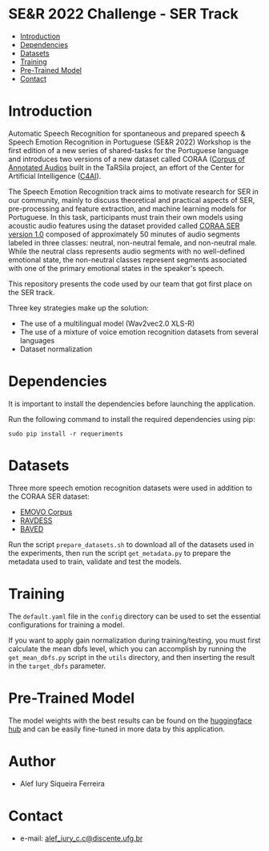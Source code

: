 # SE&R 2022 Challenge - SER Track

- [Introduction](#Introduction)
- [Dependencies](#Dependencies)
- [Datasets](#Datasets)
- [Training](#Training)
- [Pre-Trained Model](#Pre-Trained-Model)
- [Contact](#Contact)

# Introduction

Automatic Speech Recognition for spontaneous and prepared speech & Speech Emotion Recognition in Portuguese (SE&R 2022) Workshop is the first edition of a new series of shared-tasks for the Portuguese language and introduces two versions of a new dataset called CORAA ([Corpus of Annotated Audios](https://sites.google.com/viw/tarsila-c4ai) built in the TaRSila project, an effort of the Center for Artificial Intelligence ([C4AI](http://c4ai.inova.usp.br/pt/nlp2-pt)).

The Speech Emotion Recognition track aims to motivate research for SER in our community, mainly to discuss theoretical and practical aspects of SER, pre-processing and feature extraction, and machine learning models for Portuguese. In this task, participants must train their own models using acoustic audio features using the dataset provided called [CORAA SER version 1.0](https://github.com/rmarcacini/ser-coraa-pt-br/) composed of approximately 50 minutes of audio segments labeled in three classes: neutral, non-neutral female, and non-neutral male. While the neutral class represents audio segments with no well-defined emotional state, the non-neutral classes represent segments associated with one of the primary emotional states in the speaker's speech.

This repository presents the code used by our team that got first place on the SER track.

Three key strategies make up the solution:

- The use of a multilingual model (Wav2vec2.0 XLS-R)
- The use of a mixture of voice emotion recognition datasets from several languages
- Dataset normalization


# Dependencies

It is important to install the dependencies before launching the application.

Run the following command to install the required dependencies using pip:

```
sudo pip install -r requeriments
```

# Datasets

Three more speech emotion recognition datasets were used in addition to the CORAA SER dataset:

- [EMOVO Corpus](https://aclanthology.org/L14-1478/)
- [RAVDESS](https://smartlaboratory.org/ravdess/)
- [BAVED](https://github.com/40uf411/Basic-Arabic-Vocal-Emotions-Dataset)

Run the script ```prepare_datasets.sh``` to download all of the datasets used in the experiments, then run the script ```get_metadata.py``` to prepare the metadata used to train, validate and test the models.

# Training

The ```default.yaml``` file in the ```config``` directory can be used to set the essential configurations for training a model.

If you want to apply gain normalization during training/testing, you must first calculate the mean dbfs level, which you can accomplish by running the ```get_mean_dbfs.py``` script in the ```utils``` directory, and then inserting the result in the ```target_dbfs``` parameter.

# Pre-Trained Model

The model weights with the best results can be found on the [huggingface hub](https://huggingface.co/alefiury/wav2vec2-xls-r-300m-spontaneous-speech-emotion-recognition-brazilian-portuguese) and can be easily fine-tuned in more data by this application.

# Author

- Alef Iury Siqueira Ferreira

# Contact

- e-mail: alef_iury_c.c@discente.ufg.br

